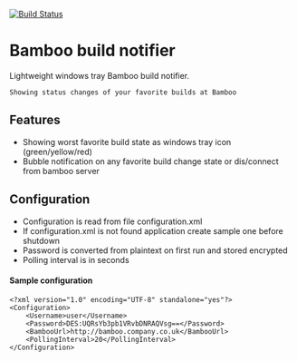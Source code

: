 [![Build Status](https://travis-ci.org/MartinHatas/bamboo-build-notifier.svg?branch=master)](https://travis-ci.org/MartinHatas/bamboo-build-notifier)

# Bamboo build notifier
Lightweight windows tray Bamboo build notifier.

    Showing status changes of your favorite builds at Bamboo

## Features
* Showing worst favorite build state as windows tray icon (green/yellow/red)
* Bubble notification on any favorite build change state or dis/connect from bamboo server

## Configuration
* Configuration is read from file configuration.xml
* If configuration.xml is not found application create sample one before shutdown
* Password is converted from plaintext on first run and stored encrypted
* Polling interval is in seconds

#### Sample configuration

    <?xml version="1.0" encoding="UTF-8" standalone="yes"?>
    <Configuration>
        <Username>user</Username>
        <Password>DES:UQRsYb3pb1VRvbDNRAQVsg==</Password>
        <BambooUrl>http://bamboo.company.co.uk</BambooUrl>
        <PollingInterval>20</PollingInterval>
    </Configuration>
